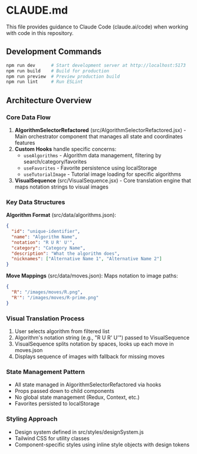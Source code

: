 # CLAUDE.md

This file provides guidance to Claude Code (claude.ai/code) when working with code in this repository.

## Development Commands

```bash
npm run dev      # Start development server at http://localhost:5173
npm run build    # Build for production
npm run preview  # Preview production build
npm run lint     # Run ESLint
```

## Architecture Overview

### Core Data Flow
1. **AlgorithmSelectorRefactored** (src/AlgorithmSelectorRefactored.jsx) - Main orchestrator component that manages all state and coordinates features
2. **Custom Hooks** handle specific concerns:
   - `useAlgorithms` - Algorithm data management, filtering by search/category/favorites
   - `useFavorites` - Favorite persistence using localStorage
   - `useTutorialImage` - Tutorial image loading for specific algorithms
3. **VisualSequence** (src/VisualSequence.jsx) - Core translation engine that maps notation strings to visual images

### Key Data Structures

**Algorithm Format** (src/data/algorithms.json):
```json
{
  "id": "unique-identifier",
  "name": "Algorithm Name",
  "notation": "R U R' U'",
  "category": "Category Name",
  "description": "What the algorithm does",
  "nicknames": ["Alternative Name 1", "Alternative Name 2"]
}
```

**Move Mappings** (src/data/moves.json):
Maps notation to image paths:
```json
{
  "R": "/images/moves/R.png",
  "R'": "/images/moves/R-prime.png"
}
```

### Visual Translation Process
1. User selects algorithm from filtered list
2. Algorithm's notation string (e.g., "R U R' U'") passed to VisualSequence
3. VisualSequence splits notation by spaces, looks up each move in moves.json
4. Displays sequence of images with fallback for missing moves

### State Management Pattern
- All state managed in AlgorithmSelectorRefactored via hooks
- Props passed down to child components
- No global state management (Redux, Context, etc.)
- Favorites persisted to localStorage

### Styling Approach
- Design system defined in src/styles/designSystem.js
- Tailwind CSS for utility classes
- Component-specific styles using inline style objects with design tokens